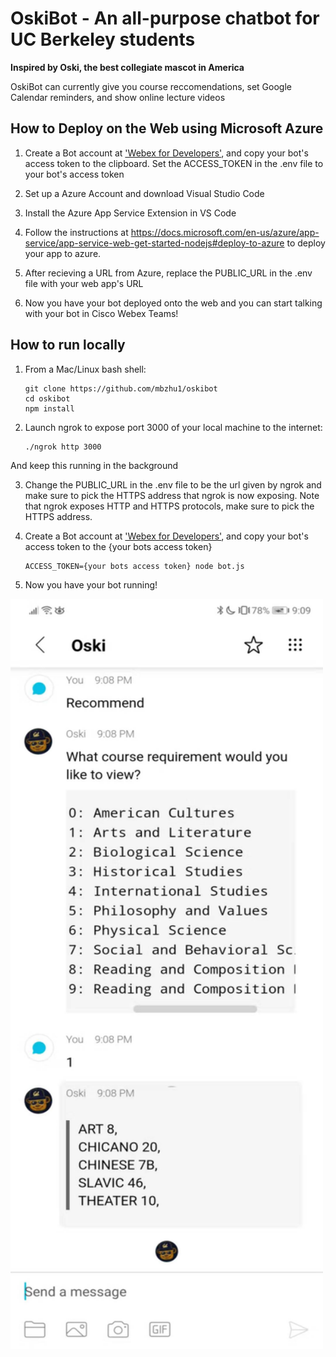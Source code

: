 # OskiBot - An all-purpose chatbot for UC Berkeley students
**Inspired by Oski, the best collegiate mascot in America**

OskiBot can currently give you course reccomendations, set Google Calendar reminders, and show online lecture videos

## How to Deploy on the Web using Microsoft Azure

1. Create a Bot account at ['Webex for Developers'](https://developer.webex.com/add-bot.html), and copy your bot's access token to the clipboard. Set the ACCESS_TOKEN in the .env file to your bot's access token

2. Set up a Azure Account and download Visual Studio Code

3. Install the Azure App Service Extension in VS Code

4. Follow the instructions at https://docs.microsoft.com/en-us/azure/app-service/app-service-web-get-started-nodejs#deploy-to-azure to deploy your app to azure.

5. After recieving a URL from Azure, replace the PUBLIC_URL in the .env file with your web app's URL

6. Now you have your bot deployed onto the web and you can start talking with your bot in Cisco Webex Teams!

## How to run locally

1. From a Mac/Linux bash shell:

    ```shell
    git clone https://github.com/mbzhu1/oskibot
    cd oskibot
    npm install
    ```

2. Launch ngrok to expose port 3000 of your local machine to the internet:
    ```shell
    ./ngrok http 3000
    ```
And keep this running in the background

3. Change the PUBLIC_URL in the .env file to be the url given by ngrok and make sure to pick the HTTPS address that ngrok is now exposing. Note that ngrok exposes HTTP and HTTPS protocols, make sure to pick the HTTPS address.

4. Create a Bot account at ['Webex for Developers'](https://developer.webex.com/add-bot.html), and copy your bot's access token to the {your bots access token}

    ```shell
    ACCESS_TOKEN={your bots access token} node bot.js
    ```
5. Now you have your bot running!


<img src="./media/oski_recc_demo.jpg" width="500" height="1200">

